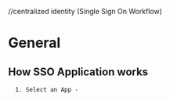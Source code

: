 //centralized identity
(Single Sign On Workflow)
# General
  ## How SSO Application works 
      1. Select an App - 
